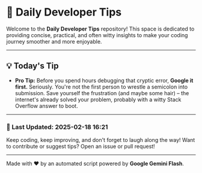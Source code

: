 
# 🌟 Daily Developer Tips

Welcome to the **Daily Developer Tips** repository! This space is dedicated to providing concise, practical, and often witty insights to make your coding journey smoother and more enjoyable.

---

## 💡 Today's Tip

- **Pro Tip:**  Before you spend hours debugging that cryptic error, **Google it first.**  Seriously.  You're not the first person to wrestle a semicolon into submission.  Save yourself the frustration (and maybe some hair) – the internet's already solved your problem, probably with a witty Stack Overflow answer to boot.

---

### 📅 Last Updated: 2025-02-18 16:21

Keep coding, keep improving, and don't forget to laugh along the way! Want to contribute or suggest tips? Open an issue or pull request!

---

Made with ❤️ by an automated script powered by **Google Gemini Flash**.
